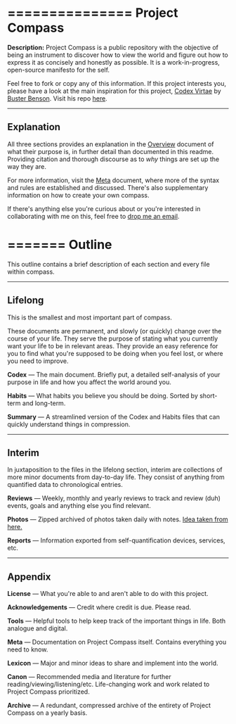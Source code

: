 ===============
Project Compass
===============

**Description:** Project Compass is a public repository with the objective of being an instrument to discover how to view the world and figure out how to express it as concisely and honestly as possible. It is a work-in-progress, open-source manifesto for the self.

Feel free to fork or copy any of this information. If this project interests you, please have a look at the main inspiration for this project, [Codex Virtae](http://wayoftheduck.com/codex-vitae) by [Buster Benson](http://busterbenson.com). Visit his repo [here](https://github.com/busterbenson/public).

-----------
Explanation
-----------

All three sections provides an explanation in the [Overview](/lifelong/overview.md) document of what their purpose is, in further detail than documented in this readme. Providing citation and thorough discourse as to *why* things are set up the way they are.

For more information, visit the [Meta](/appendix/meta.md) document, where more of the syntax and rules are established and discussed. There's also supplementary information on how to create your own compass.

If there's anything else you're curious about or you're interested in collaborating with me on this, feel free to [drop me an email](mailto:brennankbrown@outlook.com).

=======
Outline
=======

This outline contains a brief description of each section and every file within compass.

--------
Lifelong
--------

This is the smallest and most important part of compass.

These documents are permanent, and slowly (or quickly) change over the course of your life. They serve the purpose of stating what you currently want your life to be in relevant areas. They provide an easy reference for you to find what you're supposed to be doing when you feel lost, or where you need to improve.

**Codex** — The main document. Briefly put, a detailed self-analysis of your purpose in life and how you affect the world around you.

**Habits** — What habits you believe you should be doing. Sorted by short-term and long-term.

**Summary** — A streamlined version of the Codex and Habits files that can quickly understand things in compression.

-------
Interim
-------

In juxtaposition to the files in the lifelong section, interim are collections of more minor documents from day-to-day life. They consist of anything from quantified data to chronological entries.

**Reviews** — Weekly, monthly and yearly reviews to track and review (duh) events, goals and anything else you find relevant.

**Photos** — Zipped archived of photos taken daily with notes. [Idea taken from here.](http://www.geekwire.com/2012/day-rest-life/)

**Reports** — Information exported from self-quantification devices, services, etc.

--------
Appendix
--------

**License** — What you're able to and aren't able to do with this project.

**Acknowledgements** — Credit where credit is due. Please read.

**Tools** — Helpful tools to help keep track of the important things in life. Both analogue and digital.

**Meta** — Documentation on Project Compass itself. Contains everything you need to know.

**Lexicon** — Major and minor ideas to share and implement into the world.

**Canon** — Recommended media and literature for further reading/viewing/listening/etc. Life-changing work and work related to Project Compass prioritized.

**Archive** — A redundant, compressed archive of the entirety of Project Compass on a yearly basis.
